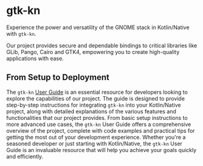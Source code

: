 # gtk-kn

Experience the power and versatility of the GNOME stack in Kotlin/Native with ``gtk-kn``.

Our project provides secure and dependable bindings to critical libraries like GLib, Pango, Cairo and GTK4, empowering
you to create high-quality applications with ease.

## From Setup to Deployment

The `gtk-kn` [User Guide](user-guide/introduction.md) is an essential resource for developers looking to explore the capabilities of our project. The
guide is designed to provide step-by-step instructions for integrating `gtk-kn` into your Kotlin/Native project, along
with detailed explanations of the various features and functionalities that our project provides. From basic setup
instructions to more advanced use cases, the `gtk-kn` User Guide offers a comprehensive overview of the project,
complete with code examples and practical tips for getting the most out of your development experience. Whether you're a
seasoned developer or just starting with Kotlin/Native, the `gtk-kn` User Guide is an invaluable resource that will help
you achieve your goals quickly and efficiently.
